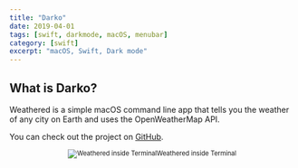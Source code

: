 ```yaml
---
title: "Darko"
date: 2019-04-01
tags: [swift, darkmode, macOS, menubar]
category: [swift]
excerpt: "macOS, Swift, Dark mode"
---
```


## What is Darko?

Weathered is a simple macOS command line app that tells you the weather of any city on Earth and uses the OpenWeatherMap API.

You can check out the project on [GitHub](https://github.com/nbolar/Darko).

<div style="width:image width px; font-size:80%; text-align:center;"><img src="{{ site.url }}{{ site.baseurl }}/images/darko header.png" alt="Weathered inside Terminal" width="width" height="height" style="padding-bottom:0.5em;" />Weathered inside Terminal</div>
